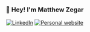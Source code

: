<h3 align="center">👋 Hey! I'm Matthew Zegar</h3>
<p align="center">
  <a href="https://www.linkedin.com/in/matthewzegar/" target="_blank"><img src="https://img.shields.io/badge/LinkedIn-%230077B5.svg?&style=flat-square&logo=linkedin&logoColor=white" alt="LinkedIn"></a>
  <a href="https://mzegar.github.io/" target="_blank"><img src="https://img.shields.io/badge/mzegar.github.io-%231877F2.svg?&style=flat-square&logo=hack&logoColor=white" alt="Personal website"></a>
</p>
